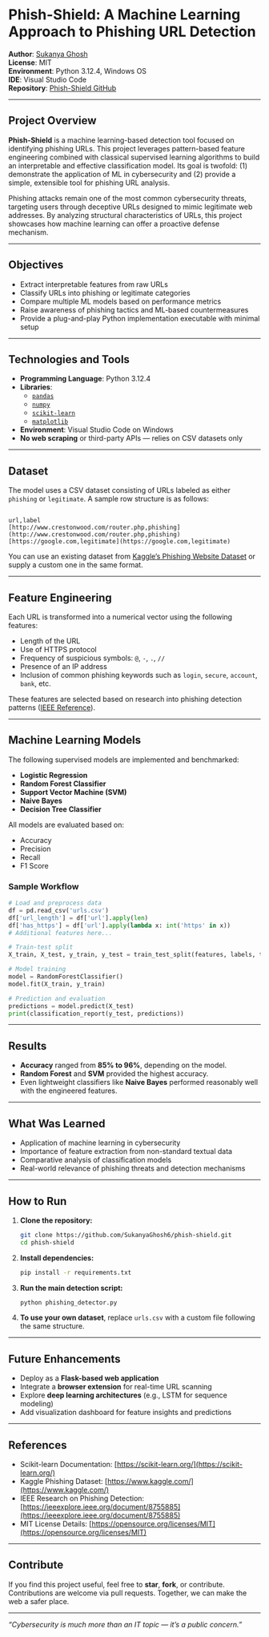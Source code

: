 # Phish-Shield: A Machine Learning Approach to Phishing URL Detection

**Author**: [Sukanya Ghosh](https://github.com/SukanyaGhosh6)  
**License**: MIT  
**Environment**: Python 3.12.4, Windows OS  
**IDE**: Visual Studio Code  
**Repository**: [Phish-Shield GitHub](https://github.com/SukanyaGhosh6/phish-shield)

---

##  Project Overview

**Phish-Shield** is a machine learning-based detection tool focused on identifying phishing URLs. This project leverages pattern-based feature engineering combined with classical supervised learning algorithms to build an interpretable and effective classification model. Its goal is twofold: (1) demonstrate the application of ML in cybersecurity and (2) provide a simple, extensible tool for phishing URL analysis.

Phishing attacks remain one of the most common cybersecurity threats, targeting users through deceptive URLs designed to mimic legitimate web addresses. By analyzing structural characteristics of URLs, this project showcases how machine learning can offer a proactive defense mechanism.

---

##  Objectives

- Extract interpretable features from raw URLs
- Classify URLs into phishing or legitimate categories
- Compare multiple ML models based on performance metrics
- Raise awareness of phishing tactics and ML-based countermeasures
- Provide a plug-and-play Python implementation executable with minimal setup

---

##  Technologies and Tools

- **Programming Language**: Python 3.12.4  
- **Libraries**:
  - [`pandas`](https://pandas.pydata.org/)
  - [`numpy`](https://numpy.org/)
  - [`scikit-learn`](https://scikit-learn.org/stable/)
  - [`matplotlib`](https://matplotlib.org/)
- **Environment**: Visual Studio Code on Windows
- **No web scraping** or third-party APIs — relies on CSV datasets only

---

##  Dataset

The model uses a CSV dataset consisting of URLs labeled as either `phishing` or `legitimate`. A sample row structure is as follows:

```

url,label
[http://www.crestonwood.com/router.php,phishing](http://www.crestonwood.com/router.php,phishing)
[https://google.com,legitimate](https://google.com,legitimate)

````

You can use an existing dataset from [Kaggle’s Phishing Website Dataset](https://www.kaggle.com/datasets) or supply a custom one in the same format.

---

##  Feature Engineering

Each URL is transformed into a numerical vector using the following features:

- Length of the URL
- Use of HTTPS protocol
- Frequency of suspicious symbols: `@`, `-`, `.`, `//`
- Presence of an IP address
- Inclusion of common phishing keywords such as `login`, `secure`, `account`, `bank`, etc.

These features are selected based on research into phishing detection patterns ([IEEE Reference](https://ieeexplore.ieee.org/document/8755885)).

---

##  Machine Learning Models

The following supervised models are implemented and benchmarked:

- **Logistic Regression**
- **Random Forest Classifier**
- **Support Vector Machine (SVM)**
- **Naive Bayes**
- **Decision Tree Classifier**

All models are evaluated based on:

- Accuracy
- Precision
- Recall
- F1 Score

###  Sample Workflow

```python
# Load and preprocess data
df = pd.read_csv('urls.csv')
df['url_length'] = df['url'].apply(len)
df['has_https'] = df['url'].apply(lambda x: int('https' in x))
# Additional features here...

# Train-test split
X_train, X_test, y_train, y_test = train_test_split(features, labels, test_size=0.2)

# Model training
model = RandomForestClassifier()
model.fit(X_train, y_train)

# Prediction and evaluation
predictions = model.predict(X_test)
print(classification_report(y_test, predictions))
````

---

##  Results

* **Accuracy** ranged from **85% to 96%**, depending on the model.
* **Random Forest** and **SVM** provided the highest accuracy.
* Even lightweight classifiers like **Naive Bayes** performed reasonably well with the engineered features.

---

##  What Was Learned

* Application of machine learning in cybersecurity
* Importance of feature extraction from non-standard textual data
* Comparative analysis of classification models
* Real-world relevance of phishing threats and detection mechanisms

---

##  How to Run

1. **Clone the repository:**

   ```bash
   git clone https://github.com/SukanyaGhosh6/phish-shield.git
   cd phish-shield
   ```

2. **Install dependencies:**

   ```bash
   pip install -r requirements.txt
   ```

3. **Run the main detection script:**

   ```bash
   python phishing_detector.py
   ```

4. **To use your own dataset**, replace `urls.csv` with a custom file following the same structure.

---

##  Future Enhancements

* Deploy as a **Flask-based web application**
* Integrate a **browser extension** for real-time URL scanning
* Explore **deep learning architectures** (e.g., LSTM for sequence modeling)
* Add visualization dashboard for feature insights and predictions

---

##  References

* Scikit-learn Documentation: [https://scikit-learn.org/](https://scikit-learn.org/)
* Kaggle Phishing Dataset: [https://www.kaggle.com/](https://www.kaggle.com/)
* IEEE Research on Phishing Detection: [https://ieeexplore.ieee.org/document/8755885](https://ieeexplore.ieee.org/document/8755885)
* MIT License Details: [https://opensource.org/licenses/MIT](https://opensource.org/licenses/MIT)

---

##  Contribute

If you find this project useful, feel free to **star**, **fork**, or contribute. Contributions are welcome via pull requests. Together, we can make the web a safer place.

---

*“Cybersecurity is much more than an IT topic — it’s a public concern.”*

